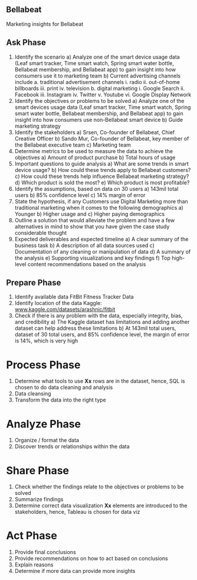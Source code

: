 ## Bellabeat
Marketing insights for Bellabeat


## Ask Phase
1)	Identify the scenario
a)	Analyze one of the smart device usage data (Leaf smart tracker, Time smart watch, Spring smart water bottle, Bellabeat membership, and Bellabeat app) to gain insight into how consumers use it to marketing team
b)	Current advertising channels include
a.	traditional advertisement channels
i.	radio
ii.	out-of-home billboards
iii.	print
iv.	television
b.	digital marketing
i.	Google Search
ii.	Facebook
iii.	Instagram
iv.	Twitter
v.	Youtube
vi.	Google Display Network
2)	Identify the objectives or problems to be solved
a)	Analyze one of the smart devices usage data (Leaf smart tracker, Time smart watch, Spring smart water bottle, Bellabeat membership, and Bellabeat app) to gain insight into how consumers use non-Bellabeat smart device
b)	Guide marketing strategy
3)	Identify the stakeholders
a)	Srsen, Co-founder of Bellabeat, Chief Creative Officer
b)	Sando Mur, Co-founder of Bellabeat, key member of the Bellabeat executive team
c)	Marketing team
4)	Determine metrics to be used to measure the data to achieve the objectives
a)	Amount of product purchase
b)	Total hours of usage
5)	Important questions to guide analysis
a)	What are some trends in smart device usage?
b)	How could these trends apply to Bellabeat customers?
c)	How could these trends help influence Bellabeat marketing strategy?
d)	Which product is sold the most?
e)	Which product is most profitable?
6)	Identify the assumptions, based on data on 30 users
a)	143mil total users
b)	85% confidence level
c)	14% margin of error
7)	State the hypothesis, if any
Customers use Digital Marketing more than traditional marketing when it comes to the following demographics
a)	Younger
b)	Higher usage and
c)	Higher paying demographics
8)	Outline a solution that would alleviate the problem and have a few alternatives in mind to show that you have given the case study considerable thought
9)	Expected deliverables and expected timeline
a)	A clear summary of the business task
b)	A description of all data sources used
c)	Documentation of any cleaning or manipulation of data
d)	A summary of the analysis
e)	Supporting visualizations and key findings
f)	Top high-level content recommendations based on the analysis

## Prepare Phase
1)	Identify available data
FitBit Fitness Tracker Data
2)	Identify location of the data
Kaggle: www.kaggle.com/datasets/arashnic/fitbit
3)	Check if there is any problem with the data, especially integrity, bias, and credibility
a)	The Kaggle dataset has limitations and adding another dataset can help address these limitations
b)	At 143mil total users, dataset of 30 total users, and 85% confidence level, the margin of error is 14%, which is very high

# Process Phase
1)	Determine what tools to use
**Xx** rows are in the dataset, hence, SQL is chosen to do data cleaning and analysis
2)	Data cleansing
3)	Transform the data into the right type

# Analyze Phase
1)	Organize / format the data
2)	Discover trends or relationships within the data

# Share Phase
1)	Check whether the findings relate to the objectives or problems to be solved
2)	Summarize findings
3)	Determine correct data visualization
**Xx** elements are introduced to the stakeholders, hence, Tableau is chosen for data viz

# Act Phase
1)	Provide final conclusions
2)	Provide recommendations on how to act based on conclusions
3)	Explain reasons
4)	Determine if more data can provide more insights

